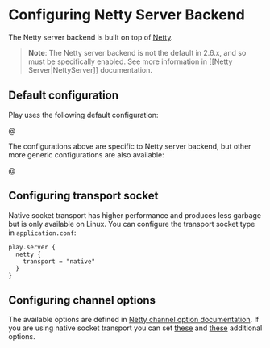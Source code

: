 <!--- Copyright (C) Lightbend Inc. <https://www.lightbend.com> -->

# Configuring Netty Server Backend

The Netty server backend is built on top of [Netty](https://netty.io/).

> **Note**: The Netty server backend is not the default in 2.6.x, and so must be specifically enabled. See more information in [[Netty Server|NettyServer]] documentation.

## Default configuration

Play uses the following default configuration:

@[](/confs/play-netty-server/reference.conf)

The configurations above are specific to Netty server backend, but other more generic configurations are also available:
 
@[](/confs/play-server/reference.conf)

## Configuring transport socket

Native socket transport has higher performance and produces less garbage but is only available on Linux. You can configure the transport socket type in `application.conf`:

```properties
play.server {
  netty {
    transport = "native"
  }
}
```

## Configuring channel options

The available options are defined in [Netty channel option documentation](https://netty.io/4.1/api/io/netty/channel/ChannelOption.html). If you are using native socket transport you can set [these](https://netty.io/4.1/api/io/netty/channel/unix/UnixChannelOption.html) and [these](https://netty.io/4.1/api/io/netty/channel/epoll/EpollChannelOption.html) additional options.
